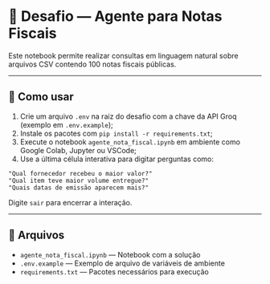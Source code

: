 # 🧾 Desafio — Agente para Notas Fiscais

Este notebook permite realizar consultas em linguagem natural sobre arquivos CSV contendo 100 notas fiscais públicas.

---

## 🚀 Como usar

1. Crie um arquivo `.env` na raiz do desafio com a chave da API Groq (exemplo em `.env.example`);
2. Instale os pacotes com `pip install -r requirements.txt`;
3. Execute o notebook `agente_nota_fiscal.ipynb` em ambiente como Google Colab, Jupyter ou VSCode;
4. Use a última célula interativa para digitar perguntas como:

```
"Qual fornecedor recebeu o maior valor?"
"Qual item teve maior volume entregue?"
"Quais datas de emissão aparecem mais?"
```

Digite `sair` para encerrar a interação.

---

## 📄 Arquivos

- `agente_nota_fiscal.ipynb` — Notebook com a solução
- `.env.example` — Exemplo de arquivo de variáveis de ambiente
- `requirements.txt` — Pacotes necessários para execução
